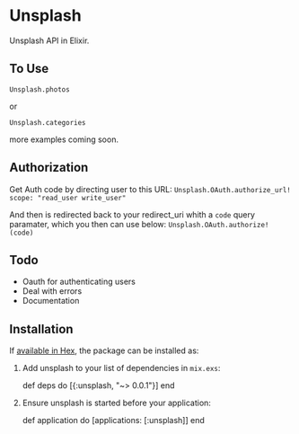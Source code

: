 # Unsplash

Unsplash API in Elixir.


## To Use

`Unsplash.photos`

or

`Unsplash.categories`

more examples coming soon.

## Authorization

Get Auth code by directing user to this URL:
`Unsplash.OAuth.authorize_url! scope: "read_user write_user"`

And then is redirected back to your redirect_uri whith a `code` query paramater, which you then can use below:
`Unsplash.OAuth.authorize!(code)`

## Todo

* Oauth for authenticating users
* Deal with errors
* Documentation

## Installation

If [available in Hex](https://hex.pm/docs/publish), the package can be installed as:

  1. Add unsplash to your list of dependencies in `mix.exs`:

        def deps do
          [{:unsplash, "~> 0.0.1"}]
        end

  2. Ensure unsplash is started before your application:

        def application do
          [applications: [:unsplash]]
        end
